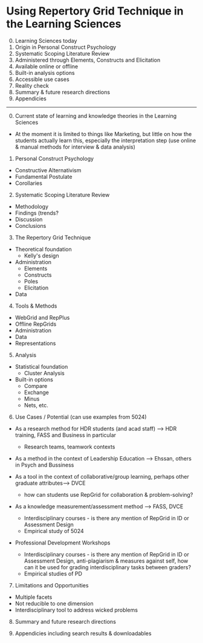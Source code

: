 # Using Repertory Grid Technique in the Learning Sciences

0. Learning Sciences today
1. Origin in Personal Construct Psychology
2. Systematic Scoping Literature Review
3. Administered through Elements, Constructs and Elicitation
4. Available online or offline
5. Built-in analysis options
6. Accessible use cases
7. Reality check
8. Summary & future research directions
9. Appendicies

---

0. Current state of learning and knowledge theories in the Learning Sciences
- At the moment it is limited to things like Marketing, but little on how the students actually learn this, especially the interpretation step (use online & manual methods for interview & data analysis)

1. Personal Construct Psychology
- Constructive Alternativism
- Fundamental Postulate
- Corollaries

2. Systematic Scoping Literature Review
- Methodology
- Findings (trends? 
- Discussion
- Conclusions

3. The Repertory Grid Technique
- Theoretical foundation
  - Kelly's design
- Administration
  - Elements
  - Constructs
  - Poles
  - Elicitation
- Data

4. Tools & Methods

- WebGrid and RepPlus
- Offline RepGrids
- Administration
- Data
- Representations

5. Analysis
- Statistical foundation
  - Cluster Analysis
- Built-in options
  - Compare
  - Exchange
  - Minus
  - Nets, etc.

6.  Use Cases / Potential (can use examples from 5024)
- As a research method for HDR students (and acad staff) --> HDR training, FASS and Business in particular
  - Research teams, teamwork contexts
- As a method in the context of Leadership Education --> Ehssan, others in Psych and Bussiness

- As a tool in the context of collaborative/group learning, perhaps other graduate attributes--> DVCE
  - how can students use RepGrid for collaboration & problem-solving?
- As a knowledge measurement/assessment method --> FASS, DVCE
  - Interdisciplinary courses - is there any mention of RepGrid in ID or Assessment Design
  - Empirical study of 5024
- Professional Development Workshops
  - Interdisciplinary courses - is there any mention of RepGrid in ID or Assessment Design, anti-plagiarism & measures against self, how can it be used for grading interdisciplinary tasks between graders?
  - Empirical studies of PD

7. Limitations and Opportunities
- Multiple facets
- Not reducible to one dimension
- Interdisciplinary tool to address wicked problems

8. Summary and future research directions

9. Appendicies including search results & downloadables
